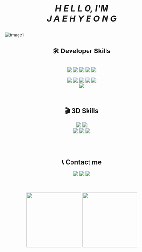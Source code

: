 <h1>
  <p align="center"><i>H E L L O, I'M <br>J A E H Y E O N G</i></p>
</h1>

![image1](https://user-images.githubusercontent.com/77396216/130805547-d2c12b1c-a870-49cf-a51c-e4cca3cc9dbf.jpg)


<h2><div align="center">🛠 Developer Skills </div></h2>

<div align="center">
</br>
<img src="https://img.shields.io/badge/HTML5-E34F26?style=flat-square&logo=HTML5&logoColor=white"/>  <img src="https://img.shields.io/badge/CSS3-1572B6?style=flat-square&logo=CSS3&logoColor=white"/>  <img src="https://img.shields.io/badge/Javascript-F7DF1E?style=flat-square&logo=javascript&logoColor=white"/>  <img src="https://img.shields.io/badge/jQuery-0769AD?style=flat-square&logo=jQuery&logoColor=white"/>  <img src="https://img.shields.io/badge/Bootstrap-7952B3?style=flat-square&logo=Bootstrap&logoColor=white"/>
</br>

<img src="https://img.shields.io/badge/Java-007396?style=flat-square&logo=Java&logoColor=white"/>  <img src="https://img.shields.io/badge/Spring-6DB33F?style=flat-square&logo=Spring&logoColor=white"/>  <img src="https://img.shields.io/badge/Spring Boot-6DB33F?style=flat-square&logo=Spring Boot&logoColor=white"/>  <img src="https://img.shields.io/badge/MySQL-4479A1?style=flat-square&logo=MySQL&logoColor=white"/>  <img src="https://img.shields.io/badge/Apache Tomcat-F8DC75?style=flat-square&logo=Apache Tomcat&logoColor=white"/>
</br>
<img src="https://img.shields.io/badge/Amazon AWS-232F3E?style=flat-square&logo=Amazon AWS&logoColor=white"/>
</div>
</br>

<h2><div align="center">🎬 3D Skills</div></h2>

<div align="center">
<img src="https://img.shields.io/badge/Nuke-000000?style=flat-square&logo=Nuke&logoColor=white"/>  <img src="https://img.shields.io/badge/Unreal Engine-0E1128?style=flat-square&logo=Unreal Engine&logoColor=white"/></br>  
<img src="https://img.shields.io/badge/Adobe Photoshop-31A8FF?style=flat-square&logo=Adobe Photoshop&logoColor=white"/>  <img src="https://img.shields.io/badge/Adobe Premiere Pro-9999FF?style=flat-square&logo=Adobe Premiere Pro&logoColor=white"/>  <img src="https://img.shields.io/badge/Adobe Illustrator-FF9A00?style=flat-square&logo=Adobe Illustrator&logoColor=white"/>
</div>
</br>
</br>
</br>

<h2><div align="center">📞 Contact me</div></h2>

<div align="center">
<a href="https://www.instagram.com/jaehye0ng2/" target=blank><img src="https://img.shields.io/badge/Instagram-E4405F?style=flat-square&logo=Instagram&logoColor=white"/></a>  <a href="https://github.com/zsx29"><img src="https://img.shields.io/badge/GitHub-181717?style=flat-square&logo=GitHub&logoColor=white"/></a> <a href="mailto:zsx29@naver.com"><img src="https://img.shields.io/badge/Naver-03C75A?style=flat-square&logo=Naver&logoColor=white"/></a>
</div>
</br>
</br>
</br>

<div align="center">
  <img src="https://github-readme-stats.vercel.app/api?username=zsx29&show_icons=true&theme=github_dark" height=180px style="max-width:100%" />
  <img src="https://github-readme-stats.vercel.app/api/top-langs/?username=zsx29&layout=compact&theme=github_dark" height=180px style="max-width:100%"/>

</div>









